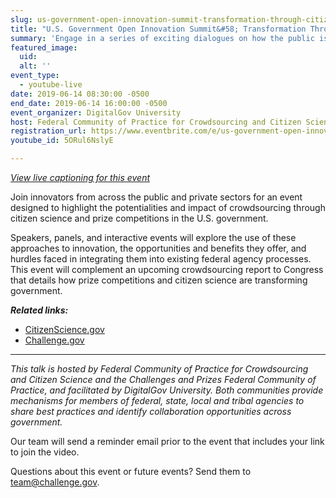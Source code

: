 ```yaml
---
slug: us-government-open-innovation-summit-transformation-through-citizen-science-prize-competitions
title: "U.S. Government Open Innovation Summit&#58; Transformation Through Citizen Science and Prize Competitions"
summary: 'Engage in a series of exciting dialogues on how the public is helping to reshape government&#46;'
featured_image: 
  uid: 
  alt: ''
event_type: 
  - youtube-live
date: 2019-06-14 08:30:00 -0500
end_date: 2019-06-14 16:00:00 -0500
event_organizer: DigitalGov University
host: Federal Community of Practice for Crowdsourcing and Citizen Science (FedCCS), Challenges and Prizes Federal Community of Practice
registration_url: https://www.eventbrite.com/e/us-government-open-innovation-summit-transformation-through-citizen-science-and-prizes-registration-61872290687
youtube_id: 5ORul6NslyE

---
```


_[View live captioning for this event ](https://www.captionedtext.com/client/event.aspx?EventID=4043837&CustomerID=321)_

Join innovators from across the public and private sectors for an event designed to highlight the potentialities and impact of crowdsourcing through citizen science and prize competitions in the U.S. government.

Speakers, panels, and interactive events will explore the use of these approaches to innovation, the opportunities and benefits they offer, and hurdles faced in integrating them into existing federal agency processes. This event will complement an upcoming crowdsourcing report to Congress that details how prize competitions and citizen science are transforming government.

***Related links:*** 

- [CitizenScience.gov](http://www.citizenscience.gov) 
- [Challenge.gov](http://www.challenge.gov)

---

_This talk is hosted by Federal Community of Practice for Crowdsourcing and Citizen Science and the Challenges and Prizes Federal Community of Practice, and facilitated by DigitalGov University. Both communities provide mechanisms for members of federal, state, local and tribal agencies to share best practices and identify collaboration opportunities across government._

Our team will send a reminder email prior to the event that includes your link to join the video. 
  
Questions about this event or future events? Send them to [team@challenge.gov](mailto:team@challenge.gov).
